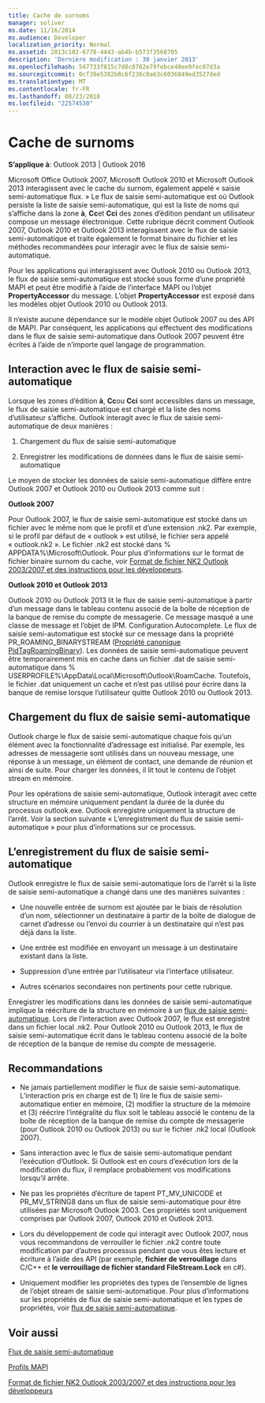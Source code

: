 ```yaml
---
title: Cache de surnoms
manager: soliver
ms.date: 11/16/2014
ms.audience: Developer
localization_priority: Normal
ms.assetid: 2813c102-6778-4443-ab4b-b573f3568705
description: 'Dernière modification : 30 janvier 2013'
ms.openlocfilehash: 547733f815c7d8c8762e79febce40ee9fec07d3a
ms.sourcegitcommit: 0cf39e5382b8c6f236c8a63c6036849ed3527ded
ms.translationtype: MT
ms.contentlocale: fr-FR
ms.lasthandoff: 08/23/2018
ms.locfileid: "22574530"
---
```

# <a name="nickname-cache"></a>Cache de surnoms

 
  
**S’applique à**: Outlook 2013 | Outlook 2016 
  
Microsoft Office Outlook 2007, Microsoft Outlook 2010 et Microsoft Outlook 2013 interagissent avec le cache du surnom, également appelé « saisie semi-automatique flux. » Le flux de saisie semi-automatique est où Outlook persiste la liste de saisie semi-automatique, qui est la liste de noms qui s’affiche dans la zone **à**, **Cc**et **Cci** des zones d’édition pendant un utilisateur compose un message électronique. Cette rubrique décrit comment Outlook 2007, Outlook 2010 et Outlook 2013 interagissent avec le flux de saisie semi-automatique et traite également le format binaire du fichier et les méthodes recommandées pour interagir avec le flux de saisie semi-automatique. 
  
Pour les applications qui interagissent avec Outlook 2010 ou Outlook 2013, le flux de saisie semi-automatique est stocké sous forme d’une propriété MAPI et peut être modifié à l’aide de l’interface MAPI ou l’objet **PropertyAccessor** du message. L’objet **PropertyAccessor** est exposé dans les modèles objet Outlook 2010 ou Outlook 2013. 
  
Il n’existe aucune dépendance sur le modèle objet Outlook 2007 ou des API de MAPI. Par conséquent, les applications qui effectuent des modifications dans le flux de saisie semi-automatique dans Outlook 2007 peuvent être écrites à l’aide de n’importe quel langage de programmation.
  
## <a name="interacting-with-the-autocomplete-stream"></a>Interaction avec le flux de saisie semi-automatique

Lorsque les zones d’édition **à**, **Cc**ou **Cci** sont accessibles dans un message, le flux de saisie semi-automatique est chargé et la liste des noms d’utilisateur s’affiche. Outlook interagit avec le flux de saisie semi-automatique de deux manières : 
  
1. Chargement du flux de saisie semi-automatique 
    
2. Enregistrer les modifications de données dans le flux de saisie semi-automatique
    
Le moyen de stocker les données de saisie semi-automatique diffère entre Outlook 2007 et Outlook 2010 ou Outlook 2013 comme suit : 
  
 **Outlook 2007**
  
Pour Outlook 2007, le flux de saisie semi-automatique est stocké dans un fichier avec le même nom que le profil et d’une extension .nk2. Par exemple, si le profil par défaut de « outlook » est utilisé, le fichier sera appelé « outlook.nk2 ». Le fichier .nk2 est stocké dans % APPDATA%\Microsoft\Outlook. Pour plus d’informations sur le format de fichier binaire surnom du cache, voir [Format de fichier NK2 Outlook 2003/2007 et des instructions pour les développeurs](http://portalvhds6gyn3khqwmgzd.blob.core.windows.net/files/NK2/NK2WithBinaryExample.pdf).
  
 **Outlook 2010 et Outlook 2013**
  
Outlook 2010 ou Outlook 2013 lit le flux de saisie semi-automatique à partir d’un message dans le tableau contenu associé de la boîte de réception de la banque de remise du compte de messagerie. Ce message masqué a une classe de message et l’objet de IPM. Configuration.Autocomplete. Le flux de saisie semi-automatique est stocké sur ce message dans la propriété PR_ROAMING_BINARYSTREAM ([Propriété canonique PidTagRoamingBinary](pidtagroamingbinary-canonical-property.md)). Les données de saisie semi-automatique peuvent être temporairement mis en cache dans un fichier .dat de saisie semi-automatique dans % USERPROFILE%\AppData\Local\Microsoft\Outlook\RoamCache. Toutefois, le fichier .dat uniquement un cache et n’est pas utilisé pour écrire dans la banque de remise lorsque l’utilisateur quitte Outlook 2010 ou Outlook 2013.
  
## <a name="loading-the-autocomplete-stream"></a>Chargement du flux de saisie semi-automatique

Outlook charge le flux de saisie semi-automatique chaque fois qu’un élément avec la fonctionnalité d’adressage est initialisé. Par exemple, les adresses de messagerie sont utilisés dans un nouveau message, une réponse à un message, un élément de contact, une demande de réunion et ainsi de suite. Pour charger les données, il lit tout le contenu de l’objet stream en mémoire.
  
Pour les opérations de saisie semi-automatique, Outlook interagit avec cette structure en mémoire uniquement pendant la durée de la durée du processus outlook.exe. Outlook enregistre uniquement la structure de l’arrêt. Voir la section suivante « L’enregistrement du flux de saisie semi-automatique » pour plus d’informations sur ce processus.
  
## <a name="saving-the-autocomplete-stream"></a>L’enregistrement du flux de saisie semi-automatique

Outlook enregistre le flux de saisie semi-automatique lors de l’arrêt si la liste de saisie semi-automatique a changé dans une des manières suivantes :
  
- Une nouvelle entrée de surnom est ajoutée par le biais de résolution d’un nom, sélectionner un destinataire à partir de la boîte de dialogue de carnet d’adresse ou l’envoi du courrier à un destinataire qui n’est pas déjà dans la liste.
    
- Une entrée est modifiée en envoyant un message à un destinataire existant dans la liste.
    
- Suppression d’une entrée par l’utilisateur via l’interface utilisateur.
    
- Autres scénarios secondaires non pertinents pour cette rubrique.
    
Enregistrer les modifications dans les données de saisie semi-automatique implique la réécriture de la structure en mémoire à un [flux de saisie semi-automatique](autocomplete-stream.md). Lors de l’interaction avec Outlook 2007, le flux est enregistré dans un fichier local .nk2. Pour Outlook 2010 ou Outlook 2013, le flux de saisie semi-automatique écrit dans le tableau contenu associé de la boîte de réception de la banque de remise du compte de messagerie.
  
## <a name="recommendations"></a>Recommandations

- Ne jamais partiellement modifier le flux de saisie semi-automatique. L’interaction pris en charge est de 1) lire le flux de saisie semi-automatique entier en mémoire, (2) modifier la structure de la mémoire et (3) réécrire l’intégralité du flux soit le tableau associé le contenu de la boîte de réception de la banque de remise du compte de messagerie (pour Outlook 2010 ou Outlook 2013) ou sur le fichier .nk2 local (Outlook 2007).
    
- Sans interaction avec le flux de saisie semi-automatique pendant l’exécution d’Outlook. Si Outlook est en cours d’exécution lors de la modification du flux, il remplace probablement vos modifications lorsqu’il arrête.
    
- Ne pas les propriétés d’écriture de tapent PT_MV_UNICODE et PR_MV_STRING8 dans un flux de saisie semi-automatique pour être utilisées par Microsoft Outlook 2003. Ces propriétés sont uniquement comprises par Outlook 2007, Outlook 2010 et Outlook 2013.
    
- Lors du développement de code qui interagit avec Outlook 2007, nous vous recommandons de verrouiller le fichier .nk2 contre toute modification par d’autres processus pendant que vous êtes lecture et écriture à l’aide des API (par exemple, **fichier de verrouillage** dans C/C++ et **le verrouillage de fichier standard FileStream.Lock** en c#). 
    
- Uniquement modifier les propriétés des types de l’ensemble de lignes de l’objet stream de saisie semi-automatique. Pour plus d’informations sur les propriétés de flux de saisie semi-automatique et les types de propriétés, voir [flux de saisie semi-automatique](autocomplete-stream.md).
    
## <a name="see-also"></a>Voir aussi



[Flux de saisie semi-automatique](autocomplete-stream.md)
  
[Profils MAPI](mapi-profiles.md)


[Format de fichier NK2 Outlook 2003/2007 et des instructions pour les développeurs](http://portalvhds6gyn3khqwmgzd.blob.core.windows.net/files/NK2/NK2WithBinaryExample.pdf)

